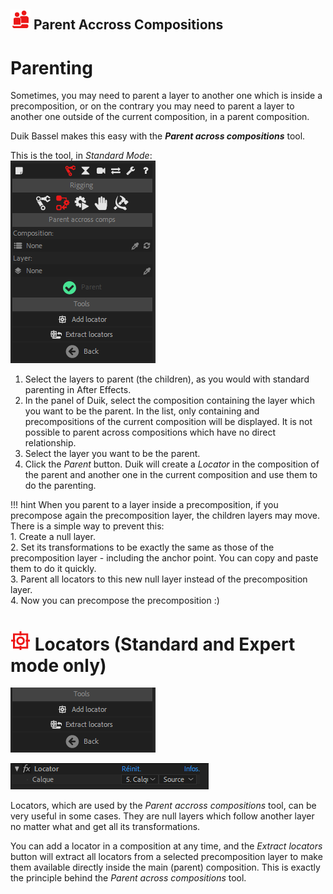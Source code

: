 ## ![parent icon](img/duik-icons/parentcomp-icon-r.png) Parent Accross Compositions

# Parenting

Sometimes, you may need to parent a layer to another one which is inside a precomposition, or on the contrary you may need to parent a layer to another one outside of the current composition, in a parent composition.

Duik Bassel makes this easy with the ***Parent across compositions*** tool.

This is the tool, in *Standard Mode*:  
![Parent across comp panel ](img/duik-screenshots/S-Rigging/S-Rigging-Constraints/ParentAcrossComps.PNG)

1. Select the layers to parent (the children), as you would with standard parenting in After Effects.
2. In the panel of Duik, select the composition containing the layer which you want to be the parent. In the list, only containing and precompositions of the current composition will be displayed. It is not possible to parent across compositions which have no direct relationship.
3. Select the layer you want to be the parent.
4. Click the *Parent* button. Duik will create a *Locator* in the composition of the parent and another one in the current composition and use them to do the parenting.

!!! hint
     When you parent to a layer inside a precomposition, if you precompose again the precomposition layer, the children layers may move. There is a simple way to prevent this:  
    1. Create a null layer.  
    2. Set its transformations to be exactly the same as those of the precomposition layer - including the anchor point. You can copy and paste them to do it quickly.  
    3. Parent all locators to this new null layer instead of the precomposition layer.  
    4. Now you can precompose the precomposition :)

# ![](img\duik-icons\locator-icon.png) Locators (Standard and Expert mode only)

![](img/duik-screenshots/S-Rigging/S-Rigging-Constraints/ParentAcrossComp-locator.png)

![](img/duik-screenshots/S-Rigging/S-Rigging-Constraints/locator-effect.PNG)

Locators, which are used by the *Parent accross compositions* tool, can be very useful in some cases. They are null layers which follow another layer no matter what and get all its transformations.

You can add a locator in a composition at any time, and the *Extract locators* button will extract all locators from a selected precomposition layer to make them available directly inside the main (parent) composition. This is exactly the principle behind the *Parent across compositions* tool.
